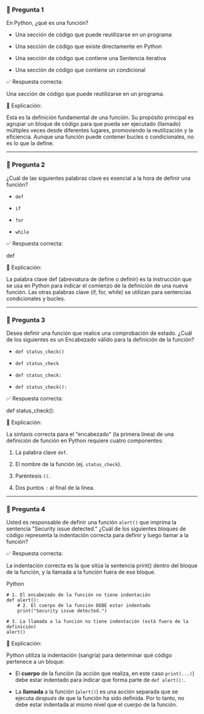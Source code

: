 
### 🧠 Pregunta 1

En Python, ¿qué es una función?

- Una sección de código que puede reutilizarse en un programa
    
- Una sección de código que existe directamente en Python
    
- Una sección de código que contiene una Sentencia iterativa
    
- Una sección de código que contiene un condicional
    

✅ Respuesta correcta:

Una sección de código que puede reutilizarse en un programa.

📘 Explicación:

Esta es la definición fundamental de una función. Su propósito principal es agrupar un bloque de código para que pueda ser ejecutado (llamado) múltiples veces desde diferentes lugares, promoviendo la reutilización y la eficiencia. Aunque una función puede contener bucles o condicionales, no es lo que la define.

---

### 🧠 Pregunta 2

¿Cuál de las siguientes palabras clave es esencial a la hora de definir una función?

- `def`
    
- `if`
    
- `for`
    
- `while`
    

✅ Respuesta correcta:

def

📘 Explicación:

La palabra clave def (abreviatura de define o definir) es la instrucción que se usa en Python para indicar el comienzo de la definición de una nueva función. Las otras palabras clave (if, for, while) se utilizan para sentencias condicionales y bucles.

---

### 🧠 Pregunta 3

Desea definir una función que realice una comprobación de estado. ¿Cuál de los siguientes es un Encabezado válido para la definición de la función?

- `def status_check()`
    
- `def status_check`
    
- `def status_check:`
    
- `def status_check():`
    

✅ Respuesta correcta:

def status_check():

📘 Explicación:

La sintaxis correcta para el "encabezado" (la primera línea) de una definición de función en Python requiere cuatro componentes:

1. La palabra clave `def`.
    
2. El nombre de la función (ej. `status_check`).
    
3. Paréntesis `()`.
    
4. Dos puntos `:` al final de la línea.
    

---

### 🧠 Pregunta 4

Usted es responsable de definir una función `alert()` que imprima la sentencia "Security issue detected." ¿Cuál de los siguientes bloques de código representa la indentación correcta para definir y luego llamar a la función?

✅ Respuesta correcta:

La indentación correcta es la que sitúa la sentencia print() dentro del bloque de la función, y la llamada a la función fuera de ese bloque.

Python

```
# 1. El encabezado de la función no tiene indentación
def alert():
    # 2. El cuerpo de la función DEBE estar indentado
    print("Security issue detected.")

# 3. La llamada a la función no tiene indentación (está fuera de la definición)
alert()
```

📘 Explicación:

Python utiliza la indentación (sangría) para determinar qué código pertenece a un bloque:

- El **cuerpo** de la función (la acción que realiza, en este caso `print(...)`) debe estar indentado para indicar que forma parte de `def alert():`.
    
- La **llamada** a la función (`alert()`) es una acción separada que se ejecuta _después_ de que la función ha sido definida. Por lo tanto, no debe estar indentada al mismo nivel que el cuerpo de la función.